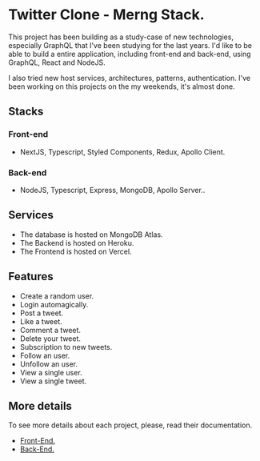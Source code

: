 # Twitter Clone - Merng Stack.

This project has been building as a study-case of new technologies, especially GraphQL that I've been studying for the last years. I'd like to be able to build a entire application, including front-end and back-end, using GraphQL, React and NodeJS.

I also tried new host services, architectures, patterns, authentication. I've been working on this projects on the my weekends, it's almost done.

## Stacks

### Front-end

- NextJS, Typescript, Styled Components, Redux, Apollo Client.

### Back-end

- NodeJS, Typescript, Express, MongoDB, Apollo Server..

## Services

- The database is hosted on MongoDB Atlas.
- The Backend is hosted on Heroku.
- The Frontend is hosted on Vercel.

## Features

- Create a random user.
- Login automagically.
- Post a tweet.
- Like a tweet.
- Comment a tweet.
- Delete your tweet.
- Subscription to new tweets.
- Follow an user.
- Unfollow an user.
- View a single user.
- View a single tweet.

## More details

To see more details about each project, please, read their documentation.

- [Front-End.](https://github.com/Sergioamjr/twitter-merng-stack/tree/main/web)
- [Back-End.](https://github.com/Sergioamjr/twitter-merng-stack/tree/main/server)
